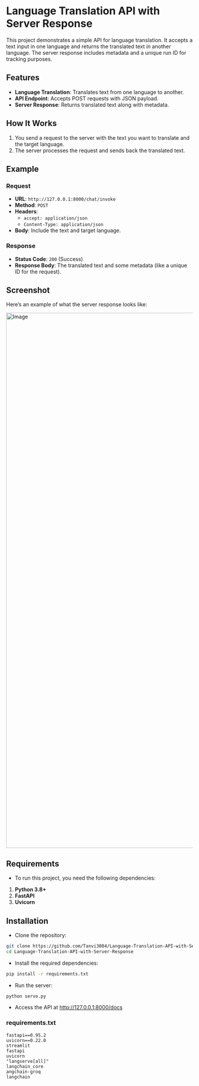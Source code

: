 # Language Translation API with Server Response

This project demonstrates a simple API for language translation. It accepts a text input in one language and returns the translated text in another language. The server response includes metadata and a unique run ID for tracking purposes.

## Features

- **Language Translation**: Translates text from one language to another.
- **API Endpoint**: Accepts POST requests with JSON payload.
- **Server Response**: Returns translated text along with metadata.

## How It Works

1. You send a request to the server with the text you want to translate and the target language.
2. The server processes the request and sends back the translated text.

## Example

### Request

- **URL**: `http://127.0.0.1:8000/chat/invoke`
- **Method**: `POST`
- **Headers**:
  - `accept: application/json`
  - `Content-Type: application/json`
- **Body**: Include the text and target language.

### Response

- **Status Code**: `200` (Success)
- **Response Body**: The translated text and some metadata (like a unique ID for the request).

## Screenshot

Here’s an example of what the server response looks like:

<img width="1440" alt="Image" src="https://github.com/user-attachments/assets/b03ba5af-519c-419e-8997-ae5fab90ae0b" />

## Requirements
  - To run this project, you need the following dependencies:
1. **Python 3.8+**
2. **FastAPI**
3. **Uvicorn**

## Installation
  - Clone the repository:
```bash
git clone https://github.com/Tanvi3004/Language-Translation-API-with-Server-Response.git
cd Language-Translation-API-with-Server-Response
```
 - Install the required dependencies:
```bash
pip install -r requirements.txt
```
 - Run the server:
```bash
python serve.py
```
 - Access the API at 
http://127.0.0.1:8000/docs

### requirements.txt

```plaintext
fastapi==0.95.2
uvicorn==0.22.0
streamlit
fastapi
uvicorn
"langserve[all]"
langchain_core
angchain-groq
langchain
